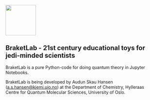 <img src="https://github.uio.no/audunsh/braketlab/blob/master/graphics/braketlab_logo.png" width = 100px>

## BraketLab - 21st century educational toys for jedi-minded scientists

BraketLab is a pure Python-code for doing quantum theory in Jupyter Notebooks.

BraketLab is being developed by Audun Skau Hansen (a.s.hansen@kjemi.uio.no) at the Department of Chemistry, Hylleraas Centre for Quantum Molecular Sciences, University of Oslo.
